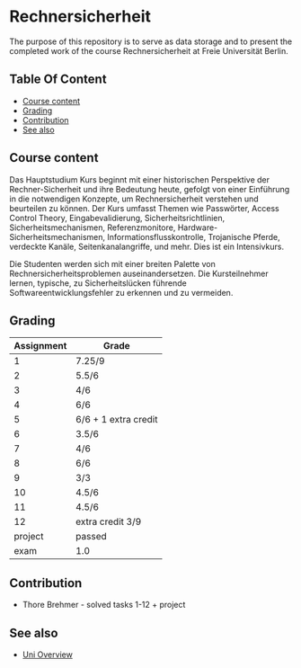 # Rechnersicherheit

The purpose of this repository is to serve as data storage and to present the completed work of the course Rechnersicherheit at Freie Universität Berlin.

## Table Of Content

- [Course content](#course-content)
- [Grading](#grading)
- [Contribution](#contribution)
- [See also](#see-also)


## Course content

Das Hauptstudium Kurs beginnt mit einer historischen Perspektive der Rechner-Sicherheit und ihre Bedeutung heute, gefolgt von einer Einführung in die notwendigen Konzepte, um Rechnersicherheit verstehen und beurteilen zu können. Der Kurs umfasst Themen wie Passwörter, Access Control Theory, Eingabevalidierung, Sicherheitsrichtlinien, Sicherheitsmechanismen, Referenzmonitore, Hardware-Sicherheitsmechanismen, Informationsflusskontrolle, Trojanische Pferde, verdeckte Kanäle, Seitenkanalangriffe, und mehr. Dies ist ein Intensivkurs.

Die Studenten werden sich mit einer breiten Palette von Rechnersicherheitsproblemen auseinandersetzen. Die Kursteilnehmer lernen, typische, zu Sicherheitslücken führende Softwareentwicklungsfehler zu erkennen und zu vermeiden.



## Grading

| Assignment  | Grade |
| ------------- | ------------- |
| 1  | 7.25/9  |
| 2  | 5.5/6  |
| 3  | 4/6  |
| 4  | 6/6  |
| 5  | 6/6 + 1 extra credit  |
| 6  | 3.5/6  |
| 7  | 4/6  |
| 8  | 6/6  |
| 9  | 3/3  |
| 10  | 4.5/6  |
| 11  | 4.5/6  |
| 12  | extra credit 3/9  |
| project  | passed  |
| exam  | 1.0  |



## Contribution

* Thore Brehmer - solved tasks 1-12 + project
  
## See also
* [Uni Overview](https://github.com/thob97/uni_overview.git)
